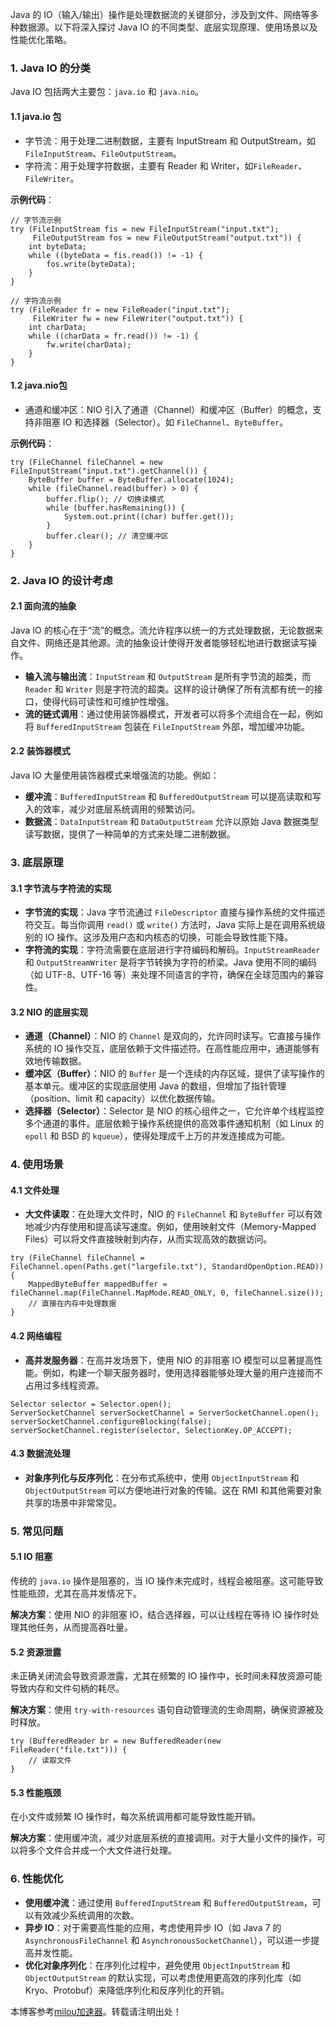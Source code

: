 
Java 的 IO（输入/输出）操作是处理数据流的关键部分，涉及到文件、网络等多种数据源。以下将深入探讨 Java IO 的不同类型、底层实现原理、使用场景以及性能优化策略。


### 1\. Java IO 的分类


Java IO 包括两大主要包：`java.io` 和 `java.nio`。


#### 1\.1 java.io 包


* 字节流：用于处理二进制数据，主要有 InputStream 和 OutputStream，如`FileInputStream`、`FileOutputStream`。
* 字符流：用于处理字符数据，主要有 Reader 和 Writer，如`FileReader`、`FileWriter`。


**示例代码**：



```
// 字节流示例
try (FileInputStream fis = new FileInputStream("input.txt");
     FileOutputStream fos = new FileOutputStream("output.txt")) {
    int byteData;
    while ((byteData = fis.read()) != -1) {
        fos.write(byteData);
    }
}

// 字符流示例
try (FileReader fr = new FileReader("input.txt");
     FileWriter fw = new FileWriter("output.txt")) {
    int charData;
    while ((charData = fr.read()) != -1) {
        fw.write(charData);
    }
}

```

#### 1\.2 java.nio包


* 通道和缓冲区：NIO 引入了通道（Channel）和缓冲区（Buffer）的概念，支持非阻塞 IO 和选择器（Selector）。如 `FileChannel`、`ByteBuffer`。


**示例代码**：



```
try (FileChannel fileChannel = new FileInputStream("input.txt").getChannel()) {
    ByteBuffer buffer = ByteBuffer.allocate(1024);
    while (fileChannel.read(buffer) > 0) {
        buffer.flip(); // 切换读模式
        while (buffer.hasRemaining()) {
            System.out.print((char) buffer.get());
        }
        buffer.clear(); // 清空缓冲区
    }
}

```

### 2\. Java IO 的设计考虑


#### 2\.1 面向流的抽象


Java IO 的核心在于“流”的概念。流允许程序以统一的方式处理数据，无论数据来自文件、网络还是其他源。流的抽象设计使得开发者能够轻松地进行数据读写操作。


* **输入流与输出流**：`InputStream` 和 `OutputStream` 是所有字节流的超类，而 `Reader` 和 `Writer` 则是字符流的超类。这样的设计确保了所有流都有统一的接口，使得代码可读性和可维护性增强。
* **流的链式调用**：通过使用装饰器模式，开发者可以将多个流组合在一起，例如将 `BufferedInputStream` 包装在 `FileInputStream` 外部，增加缓冲功能。


#### 2\.2 装饰器模式


Java IO 大量使用装饰器模式来增强流的功能。例如：


* **缓冲流**：`BufferedInputStream` 和 `BufferedOutputStream` 可以提高读取和写入的效率，减少对底层系统调用的频繁访问。
* **数据流**：`DataInputStream` 和 `DataOutputStream` 允许以原始 Java 数据类型读写数据，提供了一种简单的方式来处理二进制数据。


### 3\. 底层原理


#### 3\.1 字节流与字符流的实现


* **字节流的实现**：Java 字节流通过 `FileDescriptor` 直接与操作系统的文件描述符交互。每当你调用 `read()` 或 `write()` 方法时，Java 实际上是在调用系统级别的 IO 操作。这涉及用户态和内核态的切换，可能会导致性能下降。
* **字符流的实现**：字符流需要在底层进行字符编码和解码。`InputStreamReader` 和 `OutputStreamWriter` 是将字节转换为字符的桥梁。Java 使用不同的编码（如 UTF\-8、UTF\-16 等）来处理不同语言的字符，确保在全球范围内的兼容性。


#### 3\.2 NIO 的底层实现


* **通道（Channel）**：NIO 的 `Channel` 是双向的，允许同时读写。它直接与操作系统的 IO 操作交互，底层依赖于文件描述符。在高性能应用中，通道能够有效地传输数据。
* **缓冲区（Buffer）**：NIO 的 `Buffer` 是一个连续的内存区域，提供了读写操作的基本单元。缓冲区的实现底层使用 Java 的数组，但增加了指针管理（position、limit 和 capacity）以优化数据传输。
* **选择器（Selector）**：Selector 是 NIO 的核心组件之一，它允许单个线程监控多个通道的事件。底层依赖于操作系统提供的高效事件通知机制（如 Linux 的 `epoll` 和 BSD 的 `kqueue`），使得处理成千上万的并发连接成为可能。


### 4\. 使用场景


#### 4\.1 文件处理


* **大文件读取**：在处理大文件时，NIO 的 `FileChannel` 和 `ByteBuffer` 可以有效地减少内存使用和提高读写速度。例如，使用映射文件（Memory\-Mapped Files）可以将文件直接映射到内存，从而实现高效的数据访问。



```
try (FileChannel fileChannel = FileChannel.open(Paths.get("largefile.txt"), StandardOpenOption.READ)) {
    MappedByteBuffer mappedBuffer = fileChannel.map(FileChannel.MapMode.READ_ONLY, 0, fileChannel.size());
    // 直接在内存中处理数据
}

```

#### 4\.2 网络编程


* **高并发服务器**：在高并发场景下，使用 NIO 的非阻塞 IO 模型可以显著提高性能。例如，构建一个聊天服务器时，使用选择器能够处理大量的用户连接而不占用过多线程资源。



```
Selector selector = Selector.open();
ServerSocketChannel serverSocketChannel = ServerSocketChannel.open();
serverSocketChannel.configureBlocking(false);
serverSocketChannel.register(selector, SelectionKey.OP_ACCEPT);

```

#### 4\.3 数据流处理


* **对象序列化与反序列化**：在分布式系统中，使用 `ObjectInputStream` 和 `ObjectOutputStream` 可以方便地进行对象的传输。这在 RMI 和其他需要对象共享的场景中非常常见。


### 5\. 常见问题


#### 5\.1 IO 阻塞


传统的 `java.io` 操作是阻塞的，当 IO 操作未完成时，线程会被阻塞。这可能导致性能瓶颈，尤其在高并发情况下。


**解决方案**：使用 NIO 的非阻塞 IO，结合选择器，可以让线程在等待 IO 操作时处理其他任务，从而提高吞吐量。


#### 5\.2 资源泄露


未正确关闭流会导致资源泄露，尤其在频繁的 IO 操作中，长时间未释放资源可能导致内存和文件句柄的耗尽。


**解决方案**：使用 `try-with-resources` 语句自动管理流的生命周期，确保资源被及时释放。



```
try (BufferedReader br = new BufferedReader(new FileReader("file.txt"))) {
    // 读取文件
}

```

#### 5\.3 性能瓶颈


在小文件或频繁 IO 操作时，每次系统调用都可能导致性能开销。


**解决方案**：使用缓冲流，减少对底层系统的直接调用。对于大量小文件的操作，可以将多个文件合并成一个大文件进行处理。


### 6\. 性能优化


* **使用缓冲流**：通过使用 `BufferedInputStream` 和 `BufferedOutputStream`，可以有效减少系统调用的次数。
* **异步 IO**：对于需要高性能的应用，考虑使用异步 IO（如 Java 7 的 `AsynchronousFileChannel` 和 `AsynchronousSocketChannel`），可以进一步提高并发性能。
* **优化对象序列化**：在序列化过程中，避免使用 `ObjectInputStream` 和 `ObjectOutputStream` 的默认实现，可以考虑使用更高效的序列化库（如 Kryo、Protobuf）来降低序列化和反序列化的开销。


 本博客参考[milou加速器](https://jiechuangmoxing.com)。转载请注明出处！
